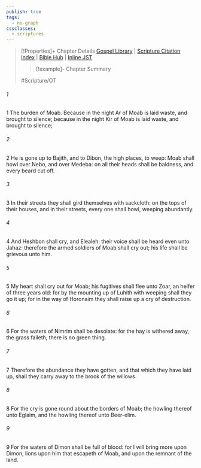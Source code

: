 ```yaml
---
publish: true
tags:
  - no-graph
cssclasses:
  - scriptures
---
```

>[!Properties]+ Chapter Details
>[Gospel Library](https://churchofjesuschrist.org/study/scriptures/ot/isa/15?lang=eng)    |    [Scripture Citation Index](https://scriptures.byu.edu/#07b0f::c07b0f)    |    [Bible Hub](https://biblehub.com/isaiah/15.htm)    |    [Inline JST](https://scripturetoolbox.com/html/ic/Isaiah/15.html)
>>[!example]- Chapter Summary
>> 
> 
>
>#Scripture/OT
###### 1
1 The burden of Moab. Because in the night Ar of Moab is laid waste, and brought to silence; because in the night Kir of Moab is laid waste, and brought to silence;
###### 2
2 He is gone up to Bajith, and to Dibon, the high places, to weep: Moab shall howl over Nebo, and over Medeba: on all their heads shall be baldness, and every beard cut off.
###### 3
3 In their streets they shall gird themselves with sackcloth: on the tops of their houses, and in their streets, every one shall howl, weeping abundantly.
###### 4
4 And Heshbon shall cry, and Elealeh: their voice shall be heard even unto Jahaz: therefore the armed soldiers of Moab shall cry out; his life shall be grievous unto him.
###### 5
5 My heart shall cry out for Moab; his fugitives shall flee unto Zoar, an heifer of three years old: for by the mounting up of Luhith with weeping shall they go it up; for in the way of Horonaim they shall raise up a cry of destruction.
###### 6
6 For the waters of Nimrim shall be desolate: for the hay is withered away, the grass faileth, there is no green thing.
###### 7
7 Therefore the abundance they have gotten, and that which they have laid up, shall they carry away to the brook of the willows.
###### 8
8 For the cry is gone round about the borders of Moab; the howling thereof unto Eglaim, and the howling thereof unto Beer-elim.
###### 9
9 For the waters of Dimon shall be full of blood: for I will bring more upon Dimon, lions upon him that escapeth of Moab, and upon the remnant of the land.
